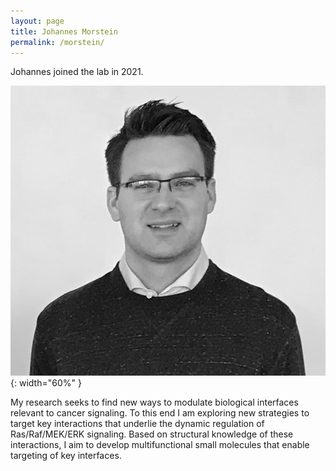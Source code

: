 ```yaml
---
layout: page
title: Johannes Morstein
permalink: /morstein/
---
```

Johannes joined the lab in 2021.

![Johannes pic](../img/morstein.png){: width="60%" }



My research seeks to find new ways to modulate biological interfaces relevant to cancer signaling. To this end I am exploring new strategies to target key interactions that underlie the dynamic regulation of Ras/Raf/MEK/ERK signaling. Based on structural knowledge of these interactions, I aim to develop multifunctional small molecules that enable targeting of key interfaces.
